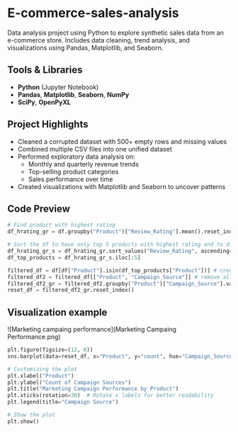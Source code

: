 # E-commerce-sales-analysis
Data analysis project using Python to explore synthetic sales data from an e-commerce store. Includes data cleaning, trend analysis, and visualizations using Pandas, Matplotlib, and Seaborn.

## Tools & Libraries
- **Python** (Jupyter Notebook)
- **Pandas**, **Matplotlib**, **Seaborn**, **NumPy**
- **SciPy**, **OpenPyXL**

## Project Highlights

- Cleaned a corrupted dataset with 500+ empty rows and missing values
- Combined multiple CSV files into one unified dataset
- Performed exploratory data analysis on:
  - Monthly and quarterly revenue trends
  - Top-selling product categories
  - Sales performance over time
- Created visualizations with Matplotlib and Seaborn to uncover patterns

## Code Preview
```python
# Find product with highest rating
df_hrating_gr = df.groupby("Product")["Review_Rating"].mean().reset_index()

# Sort the df to have only top 5 products with highest rating and to dispaly Campaign source in descending order
df_hrating_gr_s = df_hrating_gr.sort_values("Review_Rating", ascending=False)
df_top_products = df_hrating_gr_s.iloc[:5]

filtered_df = df[df["Product"].isin(df_top_products["Product"])] # create a copy of main df with data only related to top products
filtered_df2 = filtered_df[["Product", "Campaign_Source"]] # remove all other columns beside product and camaign source
filtered_df2_gr = filtered_df2.groupby("Product")["Campaign_Source"].value_counts() # count campaing sources
reset_df = filtered_df2_gr.reset_index()
```
## Visualization example
![Marketing campaing performance](Marketing Campaing Performance.png)
```python
plt.figure(figsize=(12, 6))
sns.barplot(data=reset_df, x="Product", y="count", hue="Campaign_Source")

# Customizing the plot
plt.xlabel("Product")
plt.ylabel("Count of Campaign Sources")
plt.title("Marketing Campaign Performance by Product")
plt.xticks(rotation=30)  # Rotate x labels for better readability
plt.legend(title="Campaign Source")

# Show the plot
plt.show()
```
